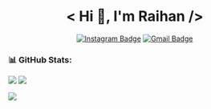 <div align="center">
 
# < Hi 👋, I'm Raihan />

[![Instagram Badge](https://img.shields.io/badge/Instagram-E4405F?style=for-the-badge&logo=instagram&logoColor=white)](https://www.instagram.com/rhn.dev/)
[![Gmail Badge](https://img.shields.io/badge/EMAIL-FE7A16?style=for-the-badge&logo=gmail&logoColor=white)](mailto:raihanalkawsar92@gmail.com)

</div>

### 📊 GitHub Stats:
![](https://github-readme-stats.vercel.app/api?username=andirhn&theme=shadow_blue&hide_border=false&include_all_commits=false&count_private=false)
![](https://github-readme-stats.vercel.app/api/top-langs/?username=andirhn&theme=shadow_blue&hide_border=false&include_all_commits=false&count_private=false&layout=compact)

<img src="https://komarev.com/ghpvc/?username=andirhn&label=PROFILE+VIEWS&style=flat&color=blue">
